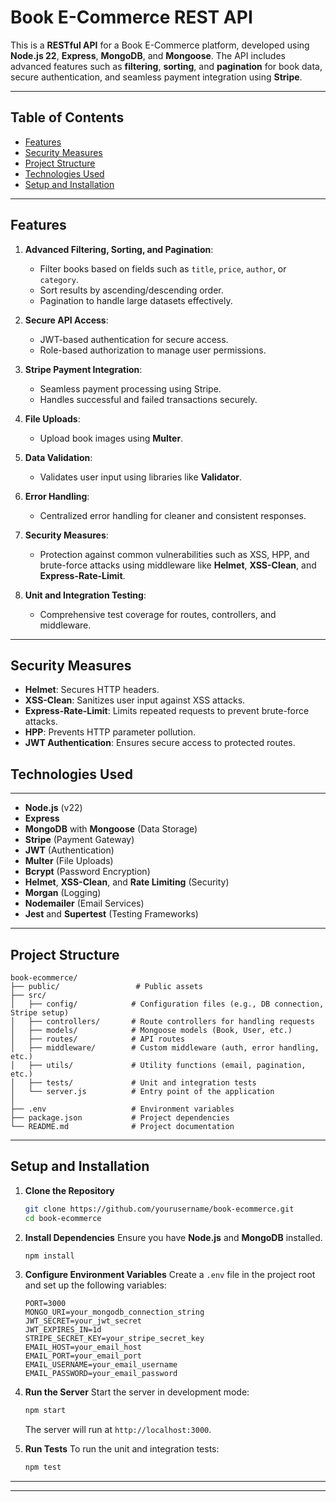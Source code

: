 # Book E-Commerce REST API

This is a **RESTful API** for a Book E-Commerce platform, developed using **Node.js 22**, **Express**, **MongoDB**, and **Mongoose**. The API includes advanced features such as **filtering**, **sorting**, and **pagination** for book data, secure authentication, and seamless payment integration using **Stripe**.

---

## Table of Contents

- [Features](#features)
- [Security Measures](#security-measures)
- [Project Structure](#project-structure)
- [Technologies Used](#technologies-used)
- [Setup and Installation](#setup-and-installation)

---

## Features

1. **Advanced Filtering, Sorting, and Pagination**:
   - Filter books based on fields such as `title`, `price`, `author`, or `category`.
   - Sort results by ascending/descending order.
   - Pagination to handle large datasets effectively.

2. **Secure API Access**:
   - JWT-based authentication for secure access.
   - Role-based authorization to manage user permissions.

3. **Stripe Payment Integration**:
   - Seamless payment processing using Stripe.
   - Handles successful and failed transactions securely.

4. **File Uploads**:
   - Upload book images using **Multer**.

5. **Data Validation**:
   - Validates user input using libraries like **Validator**.

6. **Error Handling**:
   - Centralized error handling for cleaner and consistent responses.

7. **Security Measures**:
   - Protection against common vulnerabilities such as XSS, HPP, and brute-force attacks using middleware like **Helmet**, **XSS-Clean**, and **Express-Rate-Limit**.

8. **Unit and Integration Testing**:
   - Comprehensive test coverage for routes, controllers, and middleware.

---

## Security Measures

- **Helmet**: Secures HTTP headers.
- **XSS-Clean**: Sanitizes user input against XSS attacks.
- **Express-Rate-Limit**: Limits repeated requests to prevent brute-force attacks.
- **HPP**: Prevents HTTP parameter pollution.
- **JWT Authentication**: Ensures secure access to protected routes.
## Technologies Used

---

- **Node.js** (v22)
- **Express** 
- **MongoDB** with **Mongoose** (Data Storage)
- **Stripe** (Payment Gateway)
- **JWT** (Authentication)
- **Multer** (File Uploads)
- **Bcrypt** (Password Encryption)
- **Helmet**, **XSS-Clean**, and **Rate Limiting** (Security)
- **Morgan** (Logging)
- **Nodemailer** (Email Services)
- **Jest** and **Supertest** (Testing Frameworks)

---

## Project Structure

```plaintext
book-ecommerce/
├── public/                 # Public assets
├── src/
│   ├── config/            # Configuration files (e.g., DB connection, Stripe setup)
│   ├── controllers/       # Route controllers for handling requests
│   ├── models/            # Mongoose models (Book, User, etc.)
│   ├── routes/            # API routes
│   ├── middleware/        # Custom middleware (auth, error handling, etc.)
│   ├── utils/             # Utility functions (email, pagination, etc.)
│   ├── tests/             # Unit and integration tests
│   └── server.js          # Entry point of the application
│
├── .env                   # Environment variables
├── package.json           # Project dependencies
└── README.md              # Project documentation
```

---

## Setup and Installation

1. **Clone the Repository**
   ```bash
   git clone https://github.com/yourusername/book-ecommerce.git
   cd book-ecommerce
   ```

2. **Install Dependencies**
   Ensure you have **Node.js** and **MongoDB** installed.
   ```bash
   npm install
   ```

3. **Configure Environment Variables**
   Create a `.env` file in the project root and set up the following variables:

   ```env
   PORT=3000
   MONGO_URI=your_mongodb_connection_string
   JWT_SECRET=your_jwt_secret
   JWT_EXPIRES_IN=1d
   STRIPE_SECRET_KEY=your_stripe_secret_key
   EMAIL_HOST=your_email_host
   EMAIL_PORT=your_email_port
   EMAIL_USERNAME=your_email_username
   EMAIL_PASSWORD=your_email_password
   ```

4. **Run the Server**
   Start the server in development mode:
   ```bash
   npm start
   ```
   The server will run at `http://localhost:3000`.

5. **Run Tests**
   To run the unit and integration tests:
   ```bash
   npm test
   ```

---



---




